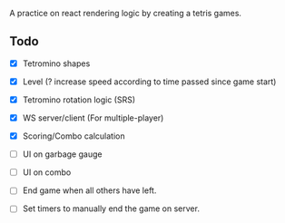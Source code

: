 A practice on react rendering logic by creating a tetris games.

## Todo

- [x] Tetromino shapes
- [x] Level (? increase speed according to time passed since game start)
- [x] Tetromino rotation logic (SRS)
- [x] WS server/client (For multiple-player)
- [x] Scoring/Combo calculation
- [ ] UI on garbage gauge
- [ ] UI on combo

- [ ] End game when all others have left.
- [ ] Set timers to manually end the game on server.
